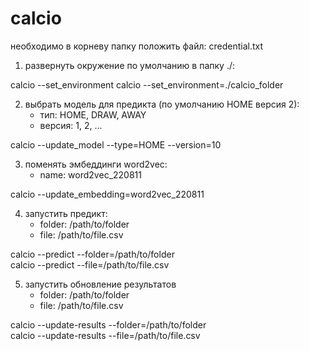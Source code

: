 # calcio
необходимо в корневу папку положить файл: credential.txt
1. развернуть окружение по умолчанию в папку ./: <br>

calcio --set_environment
calcio --set_environment=./calcio_folder

2. выбрать модель для предикта (по умолчанию HOME версия 2):
    - тип:  HOME, DRAW, AWAY
    - версия: 1, 2, ...<br>

calcio --update_model --type=HOME --version=10

3. поменять эмбеддинги word2vec:
    - name: word2vec_220811<br>

calcio --update_embedding=word2vec_220811

4. запустить предикт:
    - folder: /path/to/folder
    - file: /path/to/file.csv<br>

calcio --predict --folder=/path/to/folder<br>
calcio --predict --file=/path/to/file.csv

5. запустить обновление результатов
    - folder: /path/to/folder
    - file: /path/to/file.csv<br>

calcio --update-results --folder=/path/to/folder<br>
calcio --update-results --file=/path/to/file.csv
